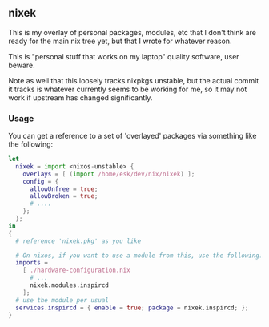 ## nixek

This is my overlay of personal packages, modules, etc that I don't think are
ready for the main nix tree yet, but that I wrote for whatever reason.

This is "personal stuff that works on my laptop" quality software, user beware.

Note as well that this loosely tracks nixpkgs unstable, but the actual commit
it tracks is whatever currently seems to be working for me, so it may not work
if upstream has changed significantly.

### Usage

You can get a reference to a set of 'overlayed' packages via something like the following:

```nix
let
  nixek = import <nixos-unstable> {
    overlays = [ (import /home/esk/dev/nix/nixek) ];
    config = {
      allowUnfree = true;
      allowBroken = true;
      # ....
    };
  };
in
{
  # reference 'nixek.pkg' as you like

  # On nixos, if you want to use a module from this, use the following:
  imports =
    [ ./hardware-configuration.nix
      # ...
      nixek.modules.inspircd
    ];
  # use the module per usual
  services.inspircd = { enable = true; package = nixek.inspircd; };
}
```
